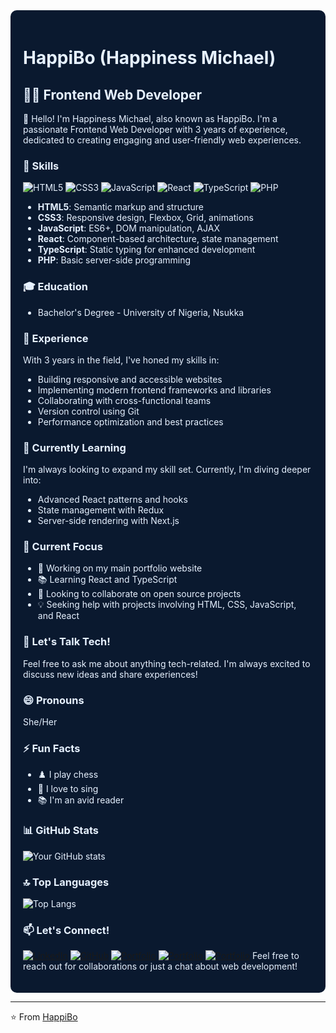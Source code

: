 <div style="background-color: #0a192f; color: #e6f1ff; padding: 20px; border-radius: 10px;">

# HappiBo (Happiness Michael)

## 👩‍💻 Frontend Web Developer

👋 Hello! I'm Happiness Michael, also known as HappiBo. I'm a passionate Frontend Web Developer with 3 years of experience, dedicated to creating engaging and user-friendly web experiences.

### 🚀 Skills

![HTML5](https://img.shields.io/badge/-HTML5-E34F26?style=flat-square&logo=html5&logoColor=white)
![CSS3](https://img.shields.io/badge/-CSS3-1572B6?style=flat-square&logo=css3)
![JavaScript](https://img.shields.io/badge/-JavaScript-F7DF1E?style=flat-square&logo=javascript&logoColor=black)
![React](https://img.shields.io/badge/-React-61DAFB?style=flat-square&logo=react&logoColor=black)
![TypeScript](https://img.shields.io/badge/-TypeScript-3178C6?style=flat-square&logo=typescript&logoColor=white)
![PHP](https://img.shields.io/badge/-PHP-777BB4?style=flat-square&logo=php&logoColor=white)

- **HTML5**: Semantic markup and structure
- **CSS3**: Responsive design, Flexbox, Grid, animations
- **JavaScript**: ES6+, DOM manipulation, AJAX
- **React**: Component-based architecture, state management
- **TypeScript**: Static typing for enhanced development
- **PHP**: Basic server-side programming

### 🎓 Education

- Bachelor's Degree - University of Nigeria, Nsukka

### 💼 Experience

With 3 years in the field, I've honed my skills in:

- Building responsive and accessible websites
- Implementing modern frontend frameworks and libraries
- Collaborating with cross-functional teams
- Version control using Git
- Performance optimization and best practices

### 🌱 Currently Learning

I'm always looking to expand my skill set. Currently, I'm diving deeper into:

- Advanced React patterns and hooks
- State management with Redux
- Server-side rendering with Next.js

### 🔭 Current Focus

- 🚀 Working on my main portfolio website
- 📚 Learning React and TypeScript
- 🤝 Looking to collaborate on open source projects
- 💡 Seeking help with projects involving HTML, CSS, JavaScript, and React

### 💬 Let's Talk Tech!

Feel free to ask me about anything tech-related. I'm always excited to discuss new ideas and share experiences!

### 😄 Pronouns

She/Her

### ⚡ Fun Facts

- ♟️ I play chess
- 🎵 I love to sing
- 📚 I'm an avid reader

### 📊 GitHub Stats

![Your GitHub stats](https://github-readme-stats.vercel.app/api?username=Happinesspetra&show_icons=true&theme=tokyonight)

### 🔝 Top Languages

![Top Langs](https://github-readme-stats.vercel.app/api/top-langs/?username=Happinesspetra&layout=compact&theme=tokyonight)

### 📫 Let's Connect!

[![LinkedIn](https://img.shields.io/badge/-LinkedIn-0077B5?style=flat-square&logo=LinkedIn&logoColor=white)](https://www.linkedin.com/in/happiness-michael-26b20a244
)
[![GitHub](https://img.shields.io/badge/-GitHub-181717?style=flat-square&logo=GitHub&logoColor=white)](https://github.com/Happinesspetra)
[![Portfolio](https://img.shields.io/badge/-Portfolio-4CAF50?style=flat-square&logo=Google-Chrome&logoColor=white)](https://happy-chi-ten.vercel.app/)
[![Portfolio](https://img.shields.io/badge/-Portfolio-4CAF50?style=flat-square&logo=Google-Chrome&logoColor=white)](https://hap-happiness-michaels-projects.vercel.app/)
[![Portfolio](https://img.shields.io/badge/-Portfolio-4CAF50?style=flat-square&logo=Google-Chrome&logoColor=white)](https://happibo-portfolio.vercel.app/)
Feel free to reach out for collaborations or just a chat about web development!

</div>

---

⭐️ From [HappiBo](https://github.com/Happinesspetra)
